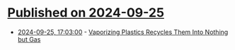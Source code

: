 # [Published on 2024-09-25](index.md)

* [2024-09-25, 17:03:00](https://soylentnews.org/article.pl?sid=24/09/24/1255225&from=rss) - [Vaporizing Plastics Recycles Them Into Nothing but Gas](https://soylentnews.org/article.pl?sid=24/09/24/1255225&from=rss)

